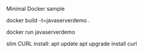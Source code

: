 Minimal Docker sample

docker build -t=javaserverdemo .

docker run javaserverdemo

slim CURL install:
apt update
apt upgrade
install curl
